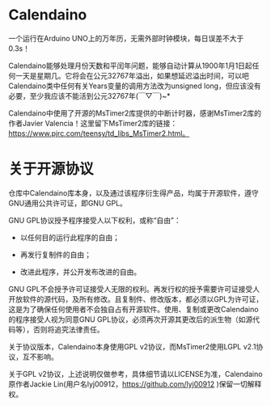 # Calendaino

一个运行在Arduino UNO上的万年历，无需外部时钟模块，每日误差不大于0.3s！

Calendaino能够处理月份天数和平闰年问题，能够自动计算从1900年1月1日起任何一天是星期几。它将会在公元32767年溢出，如果想延迟溢出时间，可以吧Calendaino类中任何有关Years变量的调用方法改为unsigned long，但应该没有必要，至少我应该不能活到公元32767年(￣▽￣)~*

Calendaino中使用了开源的MsTimer2库提供的中断计时器，感谢MsTimer2库的作者Javier Valencia！这里留下MsTimer2库的链接：https://www.pjrc.com/teensy/td_libs_MsTimer2.html。

# 关于开源协议

仓库中Calendaino库本身，以及通过该程序衍生得产品，均属于开源软件，遵守GNU通用公共许可证，即GNU GPL。

GNU GPL协议授予程序接受人以下权利，或称“自由”：

- 以任何目的运行此程序的自由；

- 再发行复制件的自由；

- 改进此程序，并公开发布改进的自由。

GNU GPL不会授予许可证接受人无限的权利。再发行权的授予需要许可证接受人开放软件的源代码，及所有修改。且复制件、修改版本，都必须以GPL为许可证，这是为了确保任何使用者不会独自占有开源软件。使用、复制或更改Calendaino的程序接受人视为同意GNU GPL协议，必须再次开源其更改后的派生物（如源代码等），否则将追究法律责任。

关于协议版本，Calendaino本身使用GPL v2协议，而MsTimer2使用LGPL v2.1协议，互不影响。

关于GPL v2协议，上述说明仅做参考，具体细节请以LICENSE为准，Calendaino原作者Jackie Lin(用户名lyj00912，<https://github.com/lyj00912> )保留一切解释权。

